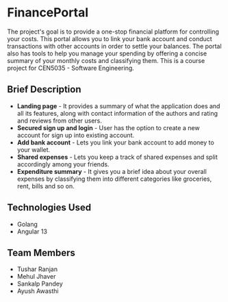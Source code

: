 # FinancePortal
The project's goal is to provide a one-stop financial platform for controlling your costs. This portal allows you to link your bank account and conduct transactions with other accounts in order to settle your balances. The portal also has tools to help you manage your spending by offering a concise summary of your monthly costs and classifying them. This is a course project for CEN5035 - Software Engineering.

## Brief Description
* **Landing page** - It provides a summary of what the application does and all its features, along with contact information of the authors and rating and reviews from other users.
* **Secured sign up and login** - User has the option to create a new account for sign up into existing account.
* **Add bank account** - Lets you link your bank account to add money to your wallet.
* **Shared expenses** - Lets you keep a track of shared expenses and split accordingly among your friends.
* **Expenditure summary** - It gives you a brief idea about your overall expenses by classifying them into different categories like groceries, rent, bills and so on.

## Technologies Used
* Golang
* Angular 13

## Team Members
* Tushar Ranjan
* Mehul Jhaver
* Sankalp Pandey
* Ayush Awasthi


